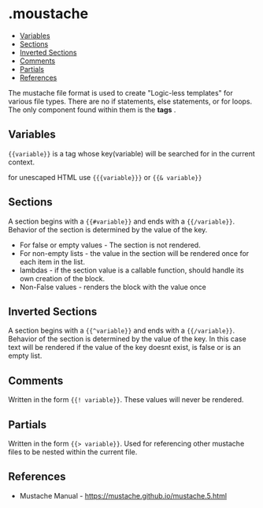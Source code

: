 # .moustache

* [Variables](#variables)
* [Sections](#sections)
* [Inverted Sections](#inverted-sections)
* [Comments](#comments)
* [Partials](#partials)
* [References](#references-1)

The mustache file format is used to create "Logic-less templates" for various file types. There are no if statements, else statements, or for loops. The only component found within them is the **tags** . 

## Variables

`{{variable}}` is a tag whose key(variable) will be searched for in the current context. 

for unescaped HTML use `{{{variable}}}` or  `{{& variable}}`

## Sections 

A section begins with a `{{#variable}}` and ends with a `{{/variable}}`.  Behavior of the section is determined by the value of the key. 

* For false or empty values - The section is not rendered. 
* For non-empty lists - the value in the section will be rendered once for each item in the list. 
* lambdas - if the section value is a callable function, should handle its own creation of the block. 
* Non-False values - renders the block with the value once 

## Inverted Sections

A section begins with a `{{^variable}}` and ends with a `{{/variable}}`.  Behavior of the section is determined by the value of the key. In this case text will be rendered if the value of the key doesnt exist, is false or is an empty list. 

## Comments 

Written in the form `{{! variable}}`.  These values will never be rendered. 

## Partials 

Written in the form `{{> variable}}`. Used for referencing other mustache files to be nested within the current file.


## References

* Mustache Manual - https://mustache.github.io/mustache.5.html
